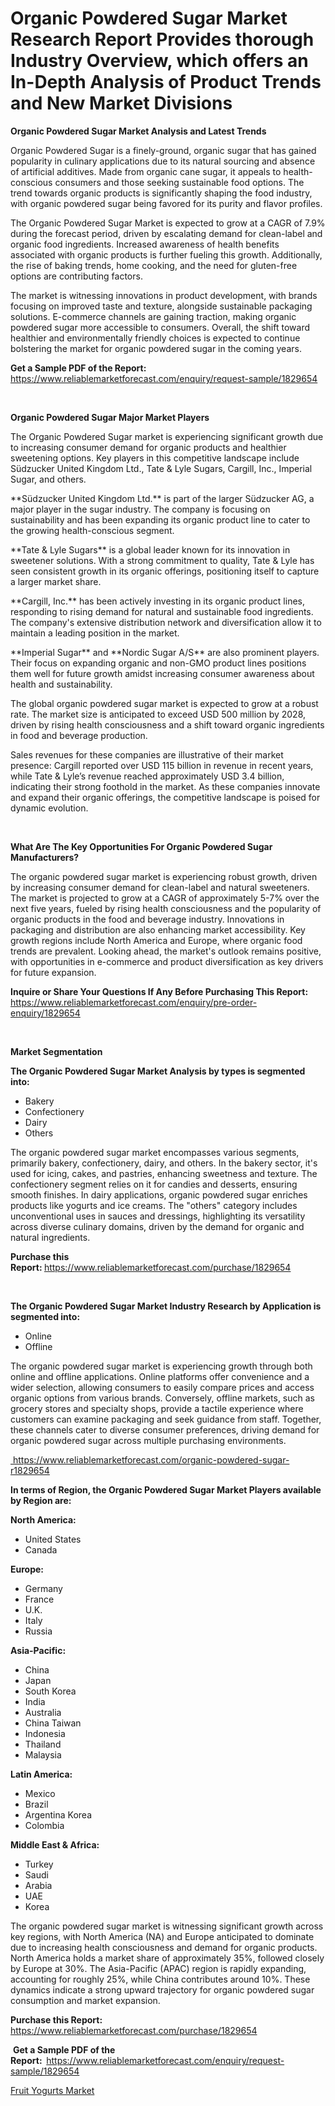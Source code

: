 <p><h1>Organic Powdered Sugar Market Research Report Provides thorough Industry Overview, which offers an In-Depth Analysis of Product Trends and New Market Divisions</h1></p><p><strong>Organic Powdered Sugar Market Analysis and Latest Trends</strong></p>
<p><p>Organic Powdered Sugar is a finely-ground, organic sugar that has gained popularity in culinary applications due to its natural sourcing and absence of artificial additives. Made from organic cane sugar, it appeals to health-conscious consumers and those seeking sustainable food options. The trend towards organic products is significantly shaping the food industry, with organic powdered sugar being favored for its purity and flavor profiles.</p><p>The Organic Powdered Sugar Market is expected to grow at a CAGR of 7.9% during the forecast period, driven by escalating demand for clean-label and organic food ingredients. Increased awareness of health benefits associated with organic products is further fueling this growth. Additionally, the rise of baking trends, home cooking, and the need for gluten-free options are contributing factors. </p><p>The market is witnessing innovations in product development, with brands focusing on improved taste and texture, alongside sustainable packaging solutions. E-commerce channels are gaining traction, making organic powdered sugar more accessible to consumers. Overall, the shift toward healthier and environmentally friendly choices is expected to continue bolstering the market for organic powdered sugar in the coming years.</p></p>
<p><strong>Get a Sample PDF of the Report:&nbsp;</strong> <a href="https://www.reliablemarketforecast.com/enquiry/request-sample/1829654?utm_campaign=2478&utm_medium=2&utm_source=Github&utm_content=ia&utm_term=07042025&utm_id=organic-powdered-sugar">https://www.reliablemarketforecast.com/enquiry/request-sample/1829654</a></p>
<p>&nbsp;</p>
<p><strong>Organic Powdered Sugar Major Market Players</strong></p>
<p><p>The Organic Powdered Sugar market is experiencing significant growth due to increasing consumer demand for organic products and healthier sweetening options. Key players in this competitive landscape include Südzucker United Kingdom Ltd., Tate & Lyle Sugars, Cargill, Inc., Imperial Sugar, and others. </p><p>**Südzucker United Kingdom Ltd.** is part of the larger Südzucker AG, a major player in the sugar industry. The company is focusing on sustainability and has been expanding its organic product line to cater to the growing health-conscious segment. </p><p>**Tate & Lyle Sugars** is a global leader known for its innovation in sweetener solutions. With a strong commitment to quality, Tate & Lyle has seen consistent growth in its organic offerings, positioning itself to capture a larger market share. </p><p>**Cargill, Inc.** has been actively investing in its organic product lines, responding to rising demand for natural and sustainable food ingredients. The company's extensive distribution network and diversification allow it to maintain a leading position in the market.</p><p>**Imperial Sugar** and **Nordic Sugar A/S** are also prominent players. Their focus on expanding organic and non-GMO product lines positions them well for future growth amidst increasing consumer awareness about health and sustainability.</p><p>The global organic powdered sugar market is expected to grow at a robust rate. The market size is anticipated to exceed USD 500 million by 2028, driven by rising health consciousness and a shift toward organic ingredients in food and beverage production. </p><p>Sales revenues for these companies are illustrative of their market presence: Cargill reported over USD 115 billion in revenue in recent years, while Tate & Lyle’s revenue reached approximately USD 3.4 billion, indicating their strong foothold in the market. As these companies innovate and expand their organic offerings, the competitive landscape is poised for dynamic evolution.</p></p>
<p>&nbsp;</p>
<p><strong>What Are The Key Opportunities For Organic Powdered Sugar Manufacturers?</strong></p>
<p><p>The organic powdered sugar market is experiencing robust growth, driven by increasing consumer demand for clean-label and natural sweeteners. The market is projected to grow at a CAGR of approximately 5-7% over the next five years, fueled by rising health consciousness and the popularity of organic products in the food and beverage industry. Innovations in packaging and distribution are also enhancing market accessibility. Key growth regions include North America and Europe, where organic food trends are prevalent. Looking ahead, the market's outlook remains positive, with opportunities in e-commerce and product diversification as key drivers for future expansion.</p></p>
<p><strong>Inquire or Share Your Questions If Any Before Purchasing This Report:</strong> <a href="https://www.reliablemarketforecast.com/enquiry/pre-order-enquiry/1829654?utm_campaign=2478&utm_medium=2&utm_source=Github&utm_content=ia&utm_term=07042025&utm_id=organic-powdered-sugar">https://www.reliablemarketforecast.com/enquiry/pre-order-enquiry/1829654</a></p>
<p>&nbsp;</p>
<p><strong>Market Segmentation</strong></p>
<p><strong>The Organic Powdered Sugar Market Analysis by types is segmented into:</strong></p>
<p><ul><li>Bakery</li><li>Confectionery</li><li>Dairy</li><li>Others</li></ul></p>
<p><p>The organic powdered sugar market encompasses various segments, primarily bakery, confectionery, dairy, and others. In the bakery sector, it's used for icing, cakes, and pastries, enhancing sweetness and texture. The confectionery segment relies on it for candies and desserts, ensuring smooth finishes. In dairy applications, organic powdered sugar enriches products like yogurts and ice creams. The "others" category includes unconventional uses in sauces and dressings, highlighting its versatility across diverse culinary domains, driven by the demand for organic and natural ingredients.</p></p>
<p><strong>Purchase this Report:&nbsp;</strong><a href="https://www.reliablemarketforecast.com/purchase/1829654?utm_campaign=2478&utm_medium=2&utm_source=Github&utm_content=ia&utm_term=07042025&utm_id=organic-powdered-sugar">https://www.reliablemarketforecast.com/purchase/1829654</a></p>
<p>&nbsp;</p>
<p><strong>The Organic Powdered Sugar Market Industry Research by Application is segmented into:</strong></p>
<p><ul><li>Online</li><li>Offline</li></ul></p>
<p><p>The organic powdered sugar market is experiencing growth through both online and offline applications. Online platforms offer convenience and a wider selection, allowing consumers to easily compare prices and access organic options from various brands. Conversely, offline markets, such as grocery stores and specialty shops, provide a tactile experience where customers can examine packaging and seek guidance from staff. Together, these channels cater to diverse consumer preferences, driving demand for organic powdered sugar across multiple purchasing environments.</p></p>
<p><a href="https://www.reliablemarketforecast.com/organic-powdered-sugar-r1829654?utm_campaign=2478&utm_medium=2&utm_source=Github&utm_content=ia&utm_term=07042025&utm_id=organic-powdered-sugar">&nbsp;https://www.reliablemarketforecast.com/organic-powdered-sugar-r1829654</a></p>
<p><strong>In terms of Region, the Organic Powdered Sugar Market Players available by Region are:</strong></p>
<p>
    <p> <strong> North America: </strong>
        <ul>
            <li>United States</li>
            <li>Canada</li>
        </ul>
        </p> 
    <p> <strong> Europe: </strong>
        <ul>
            <li>Germany</li>
            <li>France</li>
            <li>U.K.</li>
            <li>Italy</li>
            <li>Russia</li>
        </ul>
        </p> 
    <p> <strong> Asia-Pacific: </strong>
        <ul>
            <li>China</li>
            <li>Japan</li>
            <li>South Korea</li>
            <li>India</li>
            <li>Australia</li>
            <li>China Taiwan</li>
            <li>Indonesia</li>
            <li>Thailand</li>
            <li>Malaysia</li>
        </ul>
        </p> 
    <p> <strong> Latin America: </strong>
        <ul>
            <li>Mexico</li>
            <li>Brazil</li>
            <li>Argentina Korea</li>
            <li>Colombia</li>
        </ul>
        </p> 
    <p> <strong> Middle East & Africa: </strong>
        <ul>
            <li>Turkey</li>
            <li>Saudi</li>
            <li>Arabia</li>
            <li>UAE</li>
            <li>Korea</li>
        </ul>
    </p>
    </p>
<p><p>The organic powdered sugar market is witnessing significant growth across key regions, with North America (NA) and Europe anticipated to dominate due to increasing health consciousness and demand for organic products. North America holds a market share of approximately 35%, followed closely by Europe at 30%. The Asia-Pacific (APAC) region is rapidly expanding, accounting for roughly 25%, while China contributes around 10%. These dynamics indicate a strong upward trajectory for organic powdered sugar consumption and market expansion.</p></p>
<p><strong>Purchase this Report: </strong><a href="https://www.reliablemarketforecast.com/purchase/1829654?utm_campaign=2478&utm_medium=2&utm_source=Github&utm_content=ia&utm_term=07042025&utm_id=organic-powdered-sugar">https://www.reliablemarketforecast.com/purchase/1829654</a></p>
<p>&nbsp;<strong>Get a Sample PDF of the Report:&nbsp;&nbsp;</strong><a href="https://www.reliablemarketforecast.com/enquiry/request-sample/1829654?utm_campaign=2478&utm_medium=2&utm_source=Github&utm_content=ia&utm_term=07042025&utm_id=organic-powdered-sugar">https://www.reliablemarketforecast.com/enquiry/request-sample/1829654</a></p>
<p><strong></strong></p>
<p><p><a href="https://github.com/arvelm4nthig/Market-Research-Report-List-1/blob/main/fruit-yogurts-market.md?utm_campaign=2478&utm_medium=2&utm_source=Github&utm_content=ia&utm_term=07042025&utm_id=organic-powdered-sugar">Fruit Yogurts Market</a></p></p>